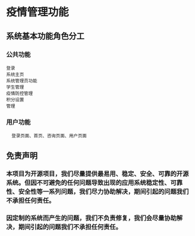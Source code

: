 # 疫情管理功能
## 系统基本功能角色分工 
  ### 公共功能
    登录
    系统主页
    系统管理员功能 
    学生管理
    疫情防控管理
    积分设置 
    管理
  ### 用户功能  
	  登录页面、首页、咨询页面、用户页面



## 免责声明
### 本项目为开源项目，我们尽量提供最易用、稳定、安全、可靠的开源系统。但因不可避免的任何问题导致出现的应用系统稳定性、可靠性、安全性等一系列问题，我们尽力协助解决，期间引起的问题我们不承担任何责任。
### 因定制的系统而产生的问题，我们不负责修复，我们会尽量协助解决，期间引起的问题我们不承担任何责任。
